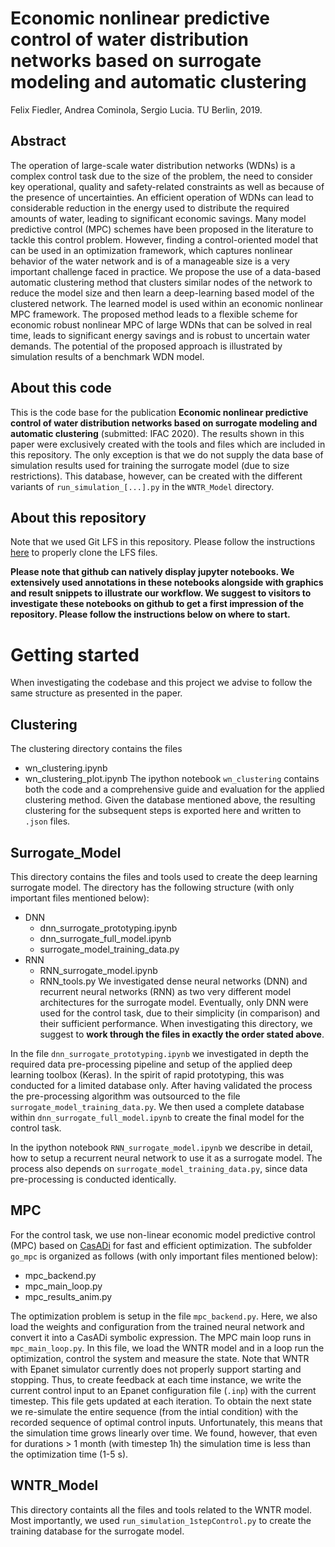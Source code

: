 # Economic nonlinear predictive control of water distribution networks based on surrogate modeling and automatic clustering
Felix Fiedler, Andrea Cominola, Sergio Lucia. TU Berlin, 2019.

##  Abstract
The operation of large-scale water distribution networks (WDNs) is a complex control task due to the size of the problem, the need to consider key operational, quality and safety-related constraints as well as because of the presence of uncertainties. An efficient operation of WDNs can lead to considerable reduction in the energy used to distribute the required amounts of water, leading to significant economic savings. Many model predictive control (MPC) schemes have been proposed in the literature to tackle this control problem. However, finding a control-oriented model that can be used in an optimization framework, which captures nonlinear behavior of the water network and is of a manageable size is a very important challenge faced in practice. We propose the use of a data-based automatic clustering method that clusters similar nodes of the network to reduce the model size and then learn a deep-learning based model of the clustered network. The learned model is used within an economic nonlinear MPC framework. The proposed method leads to a flexible scheme for economic robust nonlinear MPC of large WDNs that can be solved in real time, leads to significant energy savings and is robust to uncertain water demands. The potential of the proposed approach is illustrated by simulation results of a benchmark WDN model.

## About this code
This is the code base for the publication **Economic nonlinear predictive control of water distribution networks based on surrogate modeling and automatic clustering** (submitted: IFAC 2020). The results shown in this paper were exclusively created with the tools and files which are included in this repository. The only exception is that we do not supply the data base of simulation results used for training the surrogate model (due to size restrictions). This database, however, can be created with the different variants of `run_simulation_[...].py` in the `WNTR_Model` directory.

## About this repository
Note that we used Git LFS in this repository. Please follow the instructions [here](https://git-lfs.github.com/) to properly clone the LFS files.

**Please note that github can natively display jupyter notebooks. We extensively used annotations in these notebooks alongside with graphics and result snippets to illustrate our workflow. We suggest to visitors to investigate these notebooks on github to get a first impression of the repository. Please follow the instructions below on where to start.**

# Getting started
When investigating the codebase and this project we advise to follow the same structure as presented in the paper. 

## Clustering
The clustering directory contains the files
- wn_clustering.ipynb
- wn_clustering_plot.ipynb
The ipython notebook `wn_clustering` contains both the code and a comprehensive guide and evaluation for the applied clustering method. Given the database mentioned above, the resulting clustering for the subsequent steps is exported here and written to `.json` files.

## Surrogate_Model
This directory contains the files and tools used to create the deep learning surrogate model. The directory has the following structure (with only important files mentioned below):
- DNN
  - dnn_surrogate_prototyping.ipynb
  - dnn_surrogate_full_model.ipynb
  - surrogate_model_training_data.py
- RNN
  - RNN_surrogate_model.ipynb
  - RNN_tools.py
We investigated dense neural networks (DNN) and recurrent neural networks (RNN) as two very different model architectures for the surrogate model. 
Eventually, only DNN were used for the control task, due to their simplicity (in comparison) and their sufficient performance. When investigating this directory, we suggest to **work through the files in exactly the order stated above**.

In the file `dnn_surrogate_prototyping.ipynb` we investigated in depth the required data pre-processing pipeline and setup of the applied deep learning toolbox (Keras). In the spirit of rapid prototyping, this was conducted for a limited database only. After having validated the process the pre-processing algorithm was outsourced to the file `surrogate_model_training_data.py`. We then used a complete database within `dnn_surrogate_full_model.ipynb` to create the final model for the control task.

In the ipython notebook `RNN_surrogate_model.ipynb` we describe in detail, how to setup a recurrent neural network to use it as a surrogate model. The process also depends on `surrogate_model_training_data.py`, since data pre-processing is conducted identically. 

## MPC
For the control task, we use non-linear economic model predictive control (MPC) based on [CasADi](https://web.casadi.org/) for fast and efficient optimization. The subfolder `go_mpc` is organized as follows (with only important files mentioned below):
- mpc_backend.py
- mpc_main_loop.py
- mpc_results_anim.py

The optimization problem is setup in the file `mpc_backend.py`. Here, we also load the weights and configuration from the trained neural network and convert it into a CasADi symbolic expression. 
The MPC main loop runs in `mpc_main_loop.py`. In this file, we load the WNTR model and in a loop run the optimization, control the system and measure the state. Note that WNTR with Epanet simulator currently does not properly support starting and stopping. Thus, to create feedback at each time instance, we write the current control input to an Epanet configuration file (`.inp`) with the current timestep. This file gets updated at each iteration. To obtain the next state we re-simulate the entire sequence (from the intial condition) with the recorded sequence of optimal control inputs. Unfortunately, this means that the simulation time grows linearly over time. We found, however, that even for durations > 1 month (with timestep 1h) the simulation time is less than the optimization time (1-5 s). 

## WNTR_Model
This directory containts all the files and tools related to the WNTR model. Most importantly, we used `run_simulation_1stepControl.py` to create the training database for the surrogate model.
